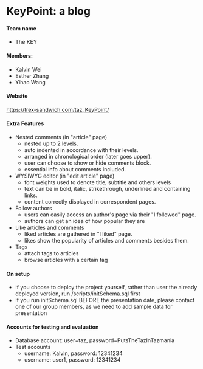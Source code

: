 # KeyPoint: a blog

#### Team name
- The KEY

#### Members:
- Kalvin Wei
- Esther Zhang
- Yihao Wang

#### Website
https://trex-sandwich.com/taz_KeyPoint/

#### Extra Features
- Nested comments (in "article" page)
  - nested up to 2 levels.
  - auto indented in accordance with their levels. 
  - arranged in chronological order (later goes upper).
  - user can choose to show or hide comments block.
  - essential info about comments included.
- WYSIWYG editor (in "edit article" page)
  - font weights used to denote title, subtitle and others levels
  - text can be in bold, italic, strikethrough, underlined and containing links.
  - content correctly displayed in correspondent pages.
- Follow authors
  - users can easily access an author's page via their "I followed" page.
  - authors can get an idea of how popular they are
- Like articles and comments
  - liked articles are gathered in "I liked" page.
  - likes show the popularity of articles and comments besides them.
- Tags
  - attach tags to articles
  - browse articles with a certain tag
  
#### On setup
- If you choose to deploy the project yourself, rather than user the already deployed version, run /scripts/initSchema.sql first
- If you run initSchema.sql BEFORE the presentation date, please contact one of our group members, as we need to add sample data for presentation

#### Accounts for testing and evaluation

- Database account: user=taz, password=PutsTheTazInTazmania
- Test accounts
  - username: Kalvin, password: 12341234
  - username: user1, password: 12341234